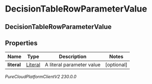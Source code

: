 # DecisionTableRowParameterValue

## DecisionTableRowParameterValue

## Properties

|Name | Type | Description | Notes|
|------------ | ------------- | ------------- | -------------|
| **literal** | [Literal](Literal) | A literal parameter value | [optional] |



_PureCloudPlatformClientV2 230.0.0_
